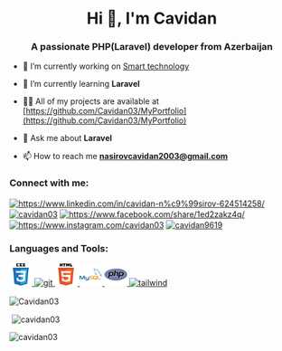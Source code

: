 <h1 align="center">Hi 👋, I'm Cavidan</h1>
<h3 align="center">A passionate PHP(Laravel) developer from Azerbaijan</h3>


- 🔭 I’m currently working on [Smart technology](https://github.com/Cavidan03/Smart_Technology)

- 🌱 I’m currently learning **Laravel**

- 👨‍💻 All of my projects are available at [https://github.com/Cavidan03/MyPortfolio](https://github.com/Cavidan03/MyPortfolio)

- 💬 Ask me about **Laravel**

- 📫 How to reach me **nasirovcavidan2003@gmail.com**

<h3 align="left">Connect with me:</h3>
<p align="left">
<a href="https://linkedin.com/in/https://www.linkedin.com/in/cavidan-n%c9%99sirov-624514258/" target="blank"><img align="center" src="https://raw.githubusercontent.com/rahuldkjain/github-profile-readme-generator/master/src/images/icons/Social/linked-in-alt.svg" alt="https://www.linkedin.com/in/cavidan-n%c9%99sirov-624514258/" height="30" width="40" /></a>
<a href="https://stackoverflow.com/users/cavidan03" target="blank"><img align="center" src="https://raw.githubusercontent.com/rahuldkjain/github-profile-readme-generator/master/src/images/icons/Social/stack-overflow.svg" alt="cavidan03" height="30" width="40" /></a>
<a href="https://fb.com/https://www.facebook.com/share/1ed2zakz4q/" target="blank"><img align="center" src="https://raw.githubusercontent.com/rahuldkjain/github-profile-readme-generator/master/src/images/icons/Social/facebook.svg" alt="https://www.facebook.com/share/1ed2zakz4q/" height="30" width="40" /></a>
<a href="https://instagram.com/https://www.instagram.com/cavida_n_asirov?igsh=mwk5enfhyxpvzxv2nw==" target="blank"><img align="center" src="https://raw.githubusercontent.com/rahuldkjain/github-profile-readme-generator/master/src/images/icons/Social/instagram.svg" alt="https://www.instagram.com/cavidan03" height="30" width="40" /></a>
<a href="https://discord.gg/cavidan9619" target="blank"><img align="center" src="https://raw.githubusercontent.com/rahuldkjain/github-profile-readme-generator/master/src/images/icons/Social/discord.svg" alt="cavidan9619" height="30" width="40" /></a>
</p>

<h3 align="left">Languages and Tools:</h3>
<p align="left"> <a href="https://www.w3schools.com/css/" target="_blank" rel="noreferrer"> <img src="https://raw.githubusercontent.com/devicons/devicon/master/icons/css3/css3-original-wordmark.svg" alt="css3" width="40" height="40"/> </a> <a href="https://git-scm.com/" target="_blank" rel="noreferrer"> <img src="https://www.vectorlogo.zone/logos/git-scm/git-scm-icon.svg" alt="git" width="40" height="40"/> </a> <a href="https://www.w3.org/html/" target="_blank" rel="noreferrer"> <img src="https://raw.githubusercontent.com/devicons/devicon/master/icons/html5/html5-original-wordmark.svg" alt="html5" width="40" height="40"/> </a> <a href="https://laravel.com/" target="_blank" rel="noreferrer"> <img src="https://raw.githubusercontent.com/devicons/devicon/master/icons/mysql/mysql-original-wordmark.svg" alt="mysql" width="40" height="40"/> </a> <a href="https://www.php.net" target="_blank" rel="noreferrer"> <img src="https://raw.githubusercontent.com/devicons/devicon/master/icons/php/php-original.svg" alt="php" width="40" height="40"/> </a> <a href="https://tailwindcss.com/" target="_blank" rel="noreferrer"> <img src="https://www.vectorlogo.zone/logos/tailwindcss/tailwindcss-icon.svg" alt="tailwind" width="40" height="40"/> </a> </p>

<p><img align="center" src="https://github-readme-stats.vercel.app/api/top-langs?username=Cavidan03&show_icons=true&locale=en&layout=compact" alt="Cavidan03" /></p>
<p>&nbsp;<img align="center" src="https://github-readme-stats.vercel.app/api?username=cavidan03&show_icons=true&locale=en" alt="cavidan03" /></p>

<p align="left"> <img src="https://komarev.com/ghpvc/?username=cavidan03&label=Profile%20views&color=0e75b6&style=flat" alt="cavidan03" /> </p>
